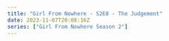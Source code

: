 ```yaml
---
title: "Girl From Nowhere - S2E8 - The Judgement"
date: 2023-11-07T20:08:16Z
series: ["Girl From Nowhere Season 2"]
---
```



<mux-player stream-type="on-demand"
  src="https://kp3d-my.sharepoint.com/personal/ryoo_kp3d_onmicrosoft_com/_layouts/15/download.aspx?share=EQ6i0JlOLxFPipcYiH4YiFQBPjpq1C5SWePSdgeEJlgMtQ" prefer-playback="mse" controls>
  </mux-player>
  
  
  <script src="https://cdn.jsdelivr.net/npm/@mux/mux-player"></script>
  
 <script type="application/ld+json">
 {
  "@context": "https://schema.org/",
  "@type": "VideoObject",
  "name": "Girl From Nowhere - S2E8 - The Judgement",
  "contentUrl": "https://stream.mux.com/1o3SHZmMyvHGMKmLoE7k007BOKOhnU37jXm00x6UUPBBk.m3u8",
  "thumbnailUrl": "https://www.themoviedb.org/t/p/original/zcYqSMR4PcD4zFnVuXIGgt2Qi5.jpg?width=314&fit_mode=preserve&time=25",
  "uploadDate": "2023-11-07T20:08:16Z",
}

</script>

